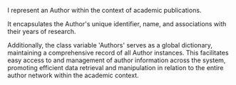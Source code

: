 I represent an Author within the context of academic publications.

It encapsulates the Author's unique identifier, name, and associations with their years of research.

Additionally, the class variable 'Authors' serves as a global dictionary, maintaining a comprehensive record of all Author instances. 
This facilitates easy access to and management of author information across the system, promoting efficient data retrieval and manipulation in relation to the entire author network within the academic context.
